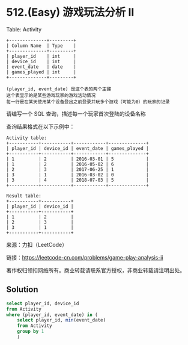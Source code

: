 # 512.(Easy) 游戏玩法分析 II

Table: Activity
```
+--------------+---------+
| Column Name  | Type    |
+--------------+---------+
| player_id    | int     |
| device_id    | int     |
| event_date   | date    |
| games_played | int     |
+--------------+---------+

(player_id, event_date) 是这个表的两个主键
这个表显示的是某些游戏玩家的游戏活动情况
每一行是在某天使用某个设备登出之前登录并玩多个游戏（可能为0）的玩家的记录
```
请编写一个 SQL 查询，描述每一个玩家首次登陆的设备名称


查询结果格式在以下示例中：
```
Activity table:
+-----------+-----------+------------+--------------+
| player_id | device_id | event_date | games_played |
+-----------+-----------+------------+--------------+
| 1         | 2         | 2016-03-01 | 5            |
| 1         | 2         | 2016-05-02 | 6            |
| 2         | 3         | 2017-06-25 | 1            |
| 3         | 1         | 2016-03-02 | 0            |
| 3         | 4         | 2018-07-03 | 5            |
+-----------+-----------+------------+--------------+

Result table:
+-----------+-----------+
| player_id | device_id |
+-----------+-----------+
| 1         | 2         |
| 2         | 3         |
| 3         | 1         |
+-----------+-----------+
```

来源：力扣（LeetCode）

链接：https://leetcode-cn.com/problems/game-play-analysis-ii 

著作权归领扣网络所有。商业转载请联系官方授权，非商业转载请注明出处。



## Solution 



```sql
select player_id, device_id
from Activity
where (player_id, event_date) in (
    select player_id, min(event_date)
    from Activity
    group by 1
    )
```
    
